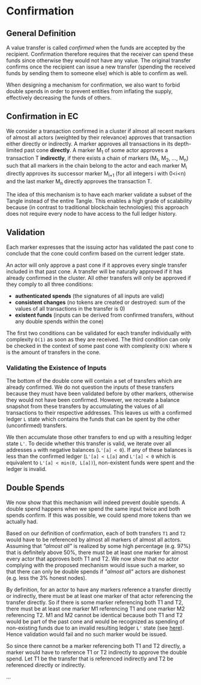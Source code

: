 # Confirmation

## General Definition

A value transfer is called *confirmed* when the funds are accepted by the recipient. Confirmation therefore requires that the receiver
can spend these funds since otherwise they would not have any value. The original transfer confirms once the recipient can issue a new
transfer (spending the received funds by sending them to someone else) which is able to confirm as well.

When designing a mechanism for confirmation, we also want to forbid double spends in order to prevent entities from inflating the supply,
effectively decreasing the funds of others.

## Confirmation in EC

We consider a transaction confirmed in a cluster if almost all recent markers of almost all actors (weighted by their relevance) approves
that transaction either directly or indirectly. A marker approves all transactions in its depth-limited past cone **directly**. A marker
M<sub>1</sub> of some actor approves a transaction T **indirectly**, if there exists a chain of markers (M<sub>1</sub>, M<sub>2</sub>, ...,
M<sub>n</sub>) such that all markers in the chain belong to the actor and each marker M<sub>i</sub> directly approves its successor marker
M<sub>i+1</sub> (for all integers i with 0<i<n) and the last marker M<sub>n</sub> directly approves the transaction T.

The idea of this mechanism is to have each marker validate a subset of the Tangle instead of the entire Tangle. This enables
a high grade of scalability because (in contrast to traditional blockchain technologies) this approach does not require every node to
have access to the full ledger history.

## Validation

Each marker expresses that the issuing actor has validated the past cone to conclude that the cone could confirm based on the current
ledger state.

An actor will only approve a past cone if it approves every single transfer included in that past cone. A transfer will be naturally
approved if it has already confirmed in the cluster. All other transfers will only be approved if they comply to all three conditions:
* **authenticated spends** (the signatures of all inputs are valid)
* **consistent changes** (no tokens are created or destroyed: sum of the values of all transactions in the transfer is 0)
* **existent funds** (inputs can be derived from confirmed transfers, without any double spends within the cone)

The first two conditions can be validated for each transfer individually with complexity `O(1)` as soon as they are received. The third
condition can only be checked in the context of some past cone with complexity `O(N)` where `N` is the amount of transfers in the cone.

### Validating the Existence of Inputs

The bottom of the double cone will contain a set of transfers which are already confirmed. We do not question the inputs of these
transfers because they must have been validated before by other markers, otherwise they would not have been confirmed. However, we
recreate a balance snapshot from these transfers by accumulating the values of all transactions to their respective addresses. This leaves
us with a confirmed ledger `L` state which contains the funds that can be spent by the other (unconfirmed) transfers.

We then accumulate those other transfers to end up with a resulting ledger state `L'`. To decide whether this transfer is valid, we iterate
over all addresses `a` with negative balances (`L'[a] < 0`). If any of these balances is less than the confirmed ledger (`L'[a] < L[a]`
and `L'[a] < 0` which is equivalent to `L'[a] < min(0, L[a])`), non-existent funds were spent and the ledger is invalid.

## Double Spends

We now show that this mechanism will indeed prevent double spends. A double spend happens when we spend the same input twice and both
spends confirm. If this was possible, we could spend more tokens than we actually had.

Based on our definition of confirmation, each of both transfers `T1` and `T2` would have to be referenced by almost all markers of
almost all actors. Assuming that *"almost all"* is realized by some high percentage (e.g. 97%) that is definitely above 50%,
there must be at least one marker for almost every actor that approves both T1 and T2. We now show that no actor complying with the
proposed mechanism would issue such a marker, so that there can only be double spends if *"almost all"* actors are dishonest (e.g. less
the 3% honest nodes).

By definition, for an actor to have any markers reference a transfer directly or indirectly, there must be at least one marker of that
actor referencing the transfer directly. So if there is some marker referencing both T1 and T2, there must be at least one marker M1
referencing T1 and one marker M2 referencing T2. M1 and M2 cannot be identical because both T1 and T2 would be part of the past cone and
would be recognized as spending of non-existing funds due to an invalid resulting ledger `L'` state (see [here](#validating-the-existence-of-inputs)).
Hence validation would fail and no such marker would be issued.

So since there cannot be a marker referencing both T1 and T2 directly, a marker would have to reference T1 or T2 indirectly to approve the
double spend. Let T1 be the transfer that is referenced indirectly and T2 be referenced directly or indirectly.

...
